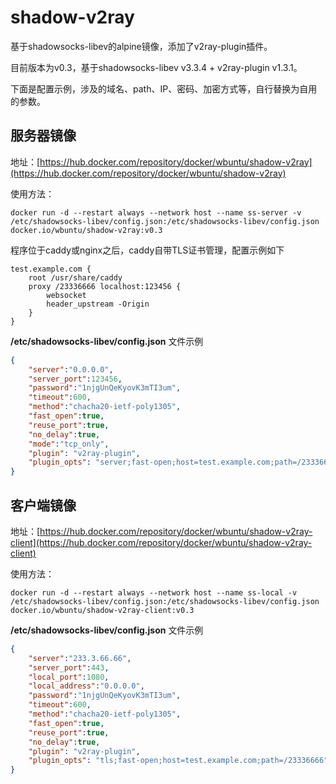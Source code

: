 # shadow-v2ray

基于shadowsocks-libev的alpine镜像，添加了v2ray-plugin插件。

目前版本为v0.3，基于shadowsocks-libev v3.3.4 + v2ray-plugin v1.3.1。

下面是配置示例，涉及的域名、path、IP、密码、加密方式等，自行替换为自用的参数。

## 服务器镜像

地址：[https://hub.docker.com/repository/docker/wbuntu/shadow-v2ray](https://hub.docker.com/repository/docker/wbuntu/shadow-v2ray)

使用方法：

```shell
docker run -d --restart always --network host --name ss-server -v /etc/shadowsocks-libev/config.json:/etc/shadowsocks-libev/config.json docker.io/wbuntu/shadow-v2ray:v0.3
```

程序位于caddy或nginx之后，caddy自带TLS证书管理，配置示例如下

```
test.example.com {
    root /usr/share/caddy
    proxy /23336666 localhost:123456 {
        websocket
        header_upstream -Origin
    }
}
```

**/etc/shadowsocks-libev/config.json** 文件示例

```json
{                                             
    "server":"0.0.0.0",                       
    "server_port":123456,                      
    "password":"1njgUnQeKyovK3mTI3um",           
    "timeout":600,                            
    "method":"chacha20-ietf-poly1305",       
    "fast_open":true,                         
    "reuse_port":true,                        
    "no_delay":true,                          
    "mode":"tcp_only",                        
    "plugin": "v2ray-plugin",                 
    "plugin_opts": "server;fast-open;host=test.example.com;path=/23336666"
}                                             
```

## 客户端镜像

地址：[https://hub.docker.com/repository/docker/wbuntu/shadow-v2ray-client](https://hub.docker.com/repository/docker/wbuntu/shadow-v2ray-client)

使用方法：

```shell
docker run -d --restart always --network host --name ss-local -v /etc/shadowsocks-libev/config.json:/etc/shadowsocks-libev/config.json docker.io/wbuntu/shadow-v2ray-client:v0.3
```

**/etc/shadowsocks-libev/config.json** 文件示例

```json
{
    "server":"233.3.66.66",
    "server_port":443,
    "local_port":1080,
    "local_address":"0.0.0.0",
    "password":"1njgUnQeKyovK3mTI3um",
    "timeout":600,
    "method":"chacha20-ietf-poly1305",
    "fast_open":true,
    "reuse_port":true,
    "no_delay":true,
    "plugin": "v2ray-plugin",
    "plugin_opts": "tls;fast-open;host=test.example.com;path=/23336666"
}
```